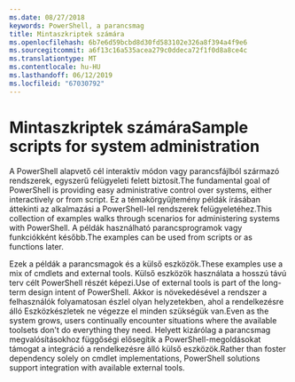 ```yaml
---
ms.date: 08/27/2018
keywords: PowerShell, a parancsmag
title: Mintaszkriptek számára
ms.openlocfilehash: 6b7e6d59bcbd8d30fd583102e326a8f394a4f9e6
ms.sourcegitcommit: a6f13c16a535acea279c0ddeca72f1f0d8a8ce4c
ms.translationtype: MT
ms.contentlocale: hu-HU
ms.lasthandoff: 06/12/2019
ms.locfileid: "67030792"
---
```

# <a name="sample-scripts-for-system-administration"></a><span data-ttu-id="fb655-103">Mintaszkriptek számára</span><span class="sxs-lookup"><span data-stu-id="fb655-103">Sample scripts for system administration</span></span>

<span data-ttu-id="fb655-104">A PowerShell alapvető cél interaktív módon vagy parancsfájlból származó rendszerek, egyszerű felügyeleti felett biztosít.</span><span class="sxs-lookup"><span data-stu-id="fb655-104">The fundamental goal of PowerShell is providing easy administrative control over systems, either interactively or from script.</span></span> <span data-ttu-id="fb655-105">Ez a témakörgyűjtemény példák írásában áttekinti az alkalmazási a PowerShell-lel rendszerek felügyeletéhez.</span><span class="sxs-lookup"><span data-stu-id="fb655-105">This collection of examples walks through scenarios for administering systems with PowerShell.</span></span> <span data-ttu-id="fb655-106">A példák használható parancsprogramok vagy funkciókként később.</span><span class="sxs-lookup"><span data-stu-id="fb655-106">The examples can be used from scripts or as functions later.</span></span>

<span data-ttu-id="fb655-107">Ezek a példák a parancsmagok és a külső eszközök.</span><span class="sxs-lookup"><span data-stu-id="fb655-107">These examples use a mix of cmdlets and external tools.</span></span> <span data-ttu-id="fb655-108">Külső eszközök használata a hosszú távú terv célt PowerShell részét képezi.</span><span class="sxs-lookup"><span data-stu-id="fb655-108">Use of external tools is part of the long-term design intent of PowerShell.</span></span> <span data-ttu-id="fb655-109">Akkor is növekedésével a rendszer a felhasználók folyamatosan észlel olyan helyzetekben, ahol a rendelkezésre álló Eszközkészletek ne végezze el minden szükségük van.</span><span class="sxs-lookup"><span data-stu-id="fb655-109">Even as the system grows, users continually encounter situations where the available toolsets don't do everything they need.</span></span> <span data-ttu-id="fb655-110">Helyett kizárólag a parancsmag megvalósításokhoz függőségi elősegítik a PowerShell-megoldásokat támogat a integráció a rendelkezésre álló külső eszközök.</span><span class="sxs-lookup"><span data-stu-id="fb655-110">Rather than foster dependency solely on cmdlet implementations, PowerShell solutions support integration with available external tools.</span></span>
